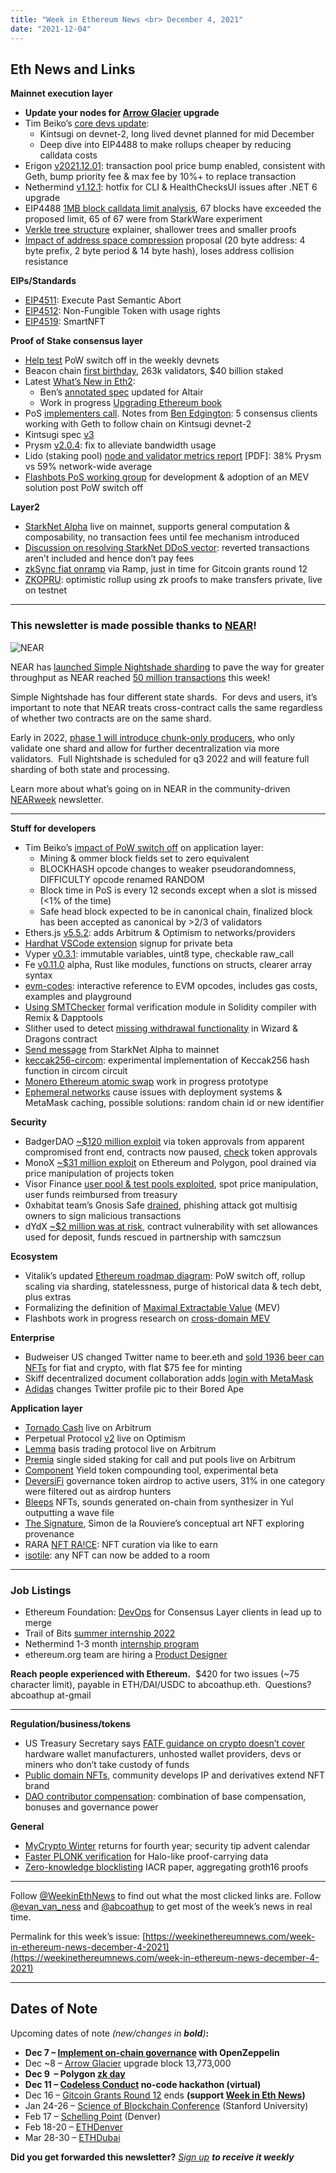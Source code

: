 ```yaml
---
title: "Week in Ethereum News <br> December 4, 2021"
date: "2021-12-04"
---
```


## **Eth News and Links**

**Mainnet execution layer**

- **Update your nodes for [Arrow Glacier](https://ethernodes.org/arrow_glacier) upgrade**
- Tim Beiko’s [core devs update](https://tim.mirror.xyz/3pbg3_DnCqF10FGp28yURGqKaobGX5zDP3oRcKGBSyA):
    - Kintsugi on devnet-2, long lived devnet planned for mid December
    - Deep dive into EIP4488 to make rollups cheaper by reducing calldata costs
- Erigon [v2021.12.01](https://github.com/ledgerwatch/erigon/releases/tag/v2021.12.01): transaction pool price bump enabled, consistent with Geth, bump priority fee & max fee by 10%+ to replace transaction
- Nethermind [v1.12.1](https://github.com/NethermindEth/nethermind/releases/tag/1.12.1): hotfix for CLI & HealthChecksUI issues after .NET 6 upgrade
- EIP4488 [1MB block calldata limit analysis](https://twitter.com/nicksdjohnson/status/1465104492769079297), 67 blocks have exceeded the proposed limit, 65 of 67 were from StarkWare experiment
- [Verkle tree structure](https://blog.ethereum.org/2021/12/02/verkle-tree-structure/) explainer, shallower trees and smaller proofs
- [Impact of address space compression](https://ethresear.ch/t/what-would-break-if-we-lose-address-collision-resistance/11356) proposal (20 byte address: 4 byte prefix, 2 byte period & 14 byte hash), loses address collision resistance

**EIPs/Standards**

- [EIP4511](https://github.com/ethereum/EIPs/blob/d7b569fcea5fa2defa2325c7df568ddb8818afb1/EIPS/eip-4511.md): Execute Past Semantic Abort
- [EIP4512](https://github.com/ethereum/EIPs/blob/5534381c42df4814e29720fd100681147f5b1aec/EIPS/eip-4512.md): Non-Fungible Token with usage rights
- [EIP4519](https://github.com/ethereum/EIPs/blob/570bfe5efc0dc00988c3141888c2ec21fa737f2f/EIPS/eip-4519.md): SmartNFT

**Proof of Stake consensus layer**

- [Help test](https://hackmd.io/WKpg6SNzQbi1jVKNgrSgWg) PoW switch off in the weekly devnets
- Beacon chain [first birthday](https://twitter.com/terencechain/status/1465941243850944516), 263k validators, $40 billion staked
- Latest [What’s New in Eth2](https://hackmd.io/@benjaminion/eth2_news/https%3A%2F%2Fhackmd.io%2F%40benjaminion%2Fwnie2_211203):
    - Ben’s [annotated spec](https://upgrading-ethereum.info/altair/annotated-spec) updated for Altair
    - Work in progress [Upgrading Ethereum book](https://upgrading-ethereum.info/altair/)
- PoS [implementers call](https://www.youtube.com/watch?v=1fIg_t6hZ8U&t=77s). Notes from [Ben Edgington](https://hackmd.io/@benjaminion/S1trJ8UFK): 5 consensus clients working with Geth to follow chain on Kintsugi devnet-2
- Kintsugi spec [v3](https://hackmd.io/@n0ble/kintsugi-spec)
- Prysm [v2.0.4](https://github.com/prysmaticlabs/prysm/releases/tag/v2.0.4): fix to alleviate bandwidth usage
- Lido (staking pool) [node and validator metrics report](https://drive.google.com/file/d/1M9bOFalecnJf_pcYoxO7fWN4P1IH8PZ0/view) \[PDF\]: 38% Prysm vs 59% network-wide average
- [Flashbots PoS working group](https://medium.com/flashbots/announcing-the-flashbots-eth2-working-group-599b2b92634b) for development & adoption of an MEV solution post PoW switch off

**Layer2**

- [StarkNet Alpha](https://medium.com/starkware/starknet-alpha-now-on-mainnet-4cf35efd1669) live on mainnet, supports general computation & composability, no transaction fees until fee mechanism introduced
- [Discussion on resolving StarkNet DDoS vector](https://community.starknet.io/t/management-of-reverted-transactions-in-starknet/136): reverted transactions aren’t included and hence don’t pay fees
- [zkSync fiat onramp](https://twitter.com/zksync/status/1466483774280065032) via Ramp, just in time for Gitcoin grants round 12
- [ZKOPRU](https://medium.com/privacy-scaling-explorations/zkopru-on-testnet-ba5b2d65ffa1): optimistic rollup using zk proofs to make transfers private, live on testnet

* * *

### **This newsletter is made possible thanks to [NEAR](https://near.org/)!**

![NEAR](https://weekinethereumnews.com/wp-content/uploads/2021/10/near_logo_stack.jpg)

NEAR has [launched Simple Nightshade sharding](https://near.org/blog/near-launches-nightshade-sharding-paving-the-way-for-mass-adoption/) to pave the way for greater throughput as NEAR reached [50 million transactions](https://twitter.com/NEARProtocol/status/1465643042803572737) this week!

Simple Nightshade has four different state shards.  For devs and users, it’s important to note that NEAR treats cross-contract calls the same regardless of whether two contracts are on the same shard.

Early in 2022, [phase 1 will introduce chunk-only producers](https://near.org/decentralize/), who only validate one shard and allow for further decentralization via more validators.  Full Nightshade is scheduled for q3 2022 and will feature full sharding of both state and processing.

Learn more about what’s going on in NEAR in the community-driven [NEARweek](https://nearweek.com/) newsletter.

* * *

**Stuff for developers**

- Tim Beiko’s [impact of PoW switch off](https://blog.ethereum.org/2021/11/29/how-the-merge-impacts-app-layer/) on application layer: 
    - Mining & ommer block fields set to zero equivalent
    - BLOCKHASH opcode changes to weaker pseudorandomness, DIFFICULTY opcode renamed RANDOM
    - Block time in PoS is every 12 seconds except when a slot is missed (<1% of the time)
    - Safe head block expected to be in canonical chain, finalized block has been accepted as canonical by >2/3 of validators
- Ethers.js [v5.5.2](https://github.com/ethers-io/ethers.js/releases/tag/v5.5.2): adds Arbitrum & Optimism to networks/providers
- [Hardhat VSCode extension](https://twitter.com/HardhatHQ/status/1465408316365053955) signup for private beta
- Vyper [v0.3.1](https://github.com/vyperlang/vyper/releases/tag/v0.3.1): immutable variables, uint8 type, checkable raw\_call
- Fe [v0.11.0](https://github.com/ethereum/fe/releases/tag/v0.11.0-alpha) alpha, Rust like modules, functions on structs, clearer array syntax
- [evm-codes](https://tairasim.com/evm-codes/): interactive reference to EVM opcodes, includes gas costs, examples and playground
- [Using SMTChecker](https://fv.ethereum.org/2021/12/01/smtchecker-dapptools/) formal verification module in Solidity compiler with  Remix & Dapptools
- Slither used to detect [missing withdrawal functionality](https://twitter.com/popular_12345/status/1465466147315220481) in Wizard & Dragons contract
- [Send message](https://twitter.com/henrilieutaud/status/1466324729829154822) from StarkNet Alpha to mainnet
- [keccak256-circom](https://github.com/vocdoni/keccak256-circom): experimental implementation of Keccak256 hash function in circom circuit
- [Monero Ethereum atomic swap](https://github.com/noot/atomic-swap) work in progress prototype
- [Ephemeral networks](https://ethereum-magicians.org/t/ephemeral-networks-and-chain-ids/7674) cause issues with deployment systems & MetaMask caching, possible solutions: random chain id or new identifier

**Security**

- BadgerDAO [~$120 million exploit](https://rekt.news/badger-rekt/) via token approvals from apparent compromised front end, contracts now paused, [check](https://etherscan.io/tokenapprovalchecker) token approvals
- MonoX [~$31 million exploit](https://medium.com/monoswap/exploit-post-mortem-33921a779b43) on Ethereum and Polygon, pool drained via price manipulation of projects token
- Visor Finance [user pool & test pools exploited](https://twitter.com/Mudit__Gupta/status/1464657484367339527), spot price manipulation, user funds reimbursed from treasury
- 0xhabitat team’s Gnosis Safe [drained](https://blog.gnosis.pm/the-0xhabitat-multisig-got-drained-an-analysis-16ab74ddf42), phishing attack got multisig owners to sign malicious transactions
- dYdX [~$2 million was at risk](https://twitter.com/dydxprotocol/status/1464572467872247815), contract vulnerability with set allowances used for deposit, funds rescued in partnership with samczsun

**Ecosystem**

- Vitalik’s updated [Ethereum roadmap diagram](https://twitter.com/vitalikbuterin/status/1466411377107558402): PoW switch off, rollup scaling via sharding, statelessness, purge of historical data & tech debt, plus extras
- Formalizing the definition of [Maximal Extractable Value](https://writings.flashbots.net/research/formalization-mev/) (MEV)
- Flashbots work in progress research on [cross-domain MEV](https://arxiv.org/abs/2112.01472)

**Enterprise**

- Budweiser US changed Twitter name to beer.eth and [sold 1936 beer can NFTs](https://us.budweiser.com/NFT) for fiat and crypto, with flat $75 fee for minting
- Skiff decentralized document collaboration adds [login with MetaMask](https://www.skiff.org/updates/log-in-with-metamask)
- [Adidas](https://twitter.com/adidasoriginals/status/1466443459951271939) changes Twitter profile pic to their Bored Ape

**Application layer**

- [Tornado Cash](https://tornado-cash.medium.com/tornado-cash-deployment-proposal-on-arbitrum-fb02e508fe74) live on Arbitrum
- Perpetual Protocol [v2](https://medium.com/perpetual-protocol/perpetual-protocol-v2-is-live-on-optimism-mainnet-5b9520bc02a2) live on Optimism
- [Lemma](https://twitter.com/lemmafinance/status/1466127877074657281) basis trading protocol live on Arbitrum
- [Premia](https://twitter.com/PremiaFinance/status/1465789249056354304) single sided staking for call and put pools live on Arbitrum
- [Component](https://medium.com/element-finance/component-launches-yield-token-compounding-tool-built-on-element-finance-ea6da04bdf98) Yield token compounding tool, experimental beta
- [DeversiFi](https://deversifi.com/blog/clarifying-the-dvf-airdrop-methodology/) governance token airdrop to active users, 31% in one category were filtered out as airdrop hunters
- [Bleeps](https://bleeps.art/) NFTs, sounds generated on-chain from synthesizer in Yul outputting a wave file
- [The Signature](https://blog.simondlr.com/posts/the-signature-exploring-time-amp-provenance-in-nft-art), Simon de la Rouviere’s conceptual art NFT exploring provenance
- RARA [NFT RA!CE](https://rara.mirror.xyz/5WNrK3VvIO4Lw4F1iBYuLbx7op3O9L_EQ2EFVpebSnI): NFT curation via like to earn
- [isotile](https://twitter.com/isotile/status/1466870552342192132): any NFT can now be added to a room

* * *

### **Job Listings**

- Ethereum Foundation: [DevOps](https://ethereum.bamboohr.com/jobs/view.php?id=53&source=weekinethnews) for Consensus Layer clients in lead up to merge
- Trail of Bits [summer internship 2022](https://jobs.lever.co/trailofbits/de190abd-ec89-4c72-bda8-d411741a4c32)
- Nethermind 1-3 month [internship program](https://www.notion.so/Nethermind-Internship-Program-4eb494969aa24afa9181223e958522d1)
- ethereum.org team are hiring a [Product Designer](https://ethereum.org/en/about/product-designer/)

**Reach people experienced with Ethereum.**  $420 for two issues (~75 character limit), payable in ETH/DAI/USDC to abcoathup.eth.  Questions? abcoathup at-gmail

* * *

**Regulation/business/tokens**

- US Treasury Secretary says [FATF guidance on crypto doesn’t cover](https://twitter.com/jerrybrito/status/1465684848773840899) hardware wallet manufacturers, unhosted wallet providers, devs or miners who don’t take custody of funds
- [Public domain NFTs](https://metaversal.banklesshq.com/p/nfts-and-cc0), community develops IP and derivatives extend NFT brand
- [DAO contributor compensation](https://thedefiant.io/a-big-test-for-daos-honing-new-compensation-and-contribution-practices/): combination of base compensation, bonuses and governance power

**General**

- [MyCrypto Winter](https://winter.mycrypto.com/) returns for fourth year; security tip advent calendar
- [Faster PLONK verification](https://hackmd.io/@dJO3Nbl4RTirkR2uDM6eOA/BkoOdpwFF) for Halo-like proof-carrying data
- [Zero-knowledge blocklisting](https://eprint.iacr.org/2021/1577) IACR paper, aggregating groth16 proofs 

* * *

Follow [@WeekinEthNews](https://twitter.com/WeekInEthNews) to find out what the most clicked links are. Follow [@evan\_van\_ness](https://twitter.com/evan_van_ness) and [@abcoathup](https://twitter.com/abcoathup) to get most of the week’s news in real time.

Permalink for this week’s issue: [https://weekinethereumnews.com/week-in-ethereum-news-december-4-2021](https://weekinethereumnews.com/week-in-ethereum-news-december-4-2021)

* * *

## **Dates of Note**

Upcoming dates of note _(new/changes in **bold**)_**:**

- **Dec 7 – [Implement on-chain governance](https://twitter.com/openzeppelin/status/1466746540526030848) with OpenZeppelin**
- Dec ~8 – [Arrow Glacier](https://blog.ethereum.org/2021/11/10/arrow-glacier-announcement/) upgrade block 13,773,000
- **Dec 9  – Polygon [zk day](https://polygonzk.ethglobal.com/)**
- **Dec 11 – [Codeless Conduct](https://medium.com/@alexnmr/announcing-codeless-conduct-no-coding-skills-needed-efa0a409b360) no-code hackathon (virtual)**
- Dec 16 – [Gitcoin Grants Round 12](https://gitcoin.co/blog/whats-new-in-the-gitcoin-grants-product/) ends **(support [Week in Eth News](https://gitcoin.co/grants/2785/week-in-ethereum-news))**
- Jan 24-26 – [Science of Blockchain Conference](https://cbr.stanford.edu/sbc22/) (Stanford University)
- Feb 17 – [Schelling Point](https://schellingpoint.gitcoin.co/) (Denver) 
- Feb 18-20 – [ETHDenver](https://www.ethdenver.com/)
- Mar 28-30 – [ETHDubai](https://www.ethdubai.xyz/)

**Did you get forwarded this newsletter?** _[Sign up](https://weekinethereum.substack.com/subscribe#about) **to receive it weekly**_
